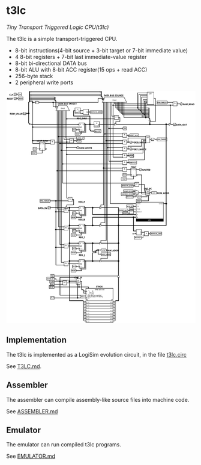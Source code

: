 # t3lc

*Tiny Transport Triggered Logic CPU(t3lc)*

The t3lc is a simple transport-triggered CPU.
 * 8-bit instructions(4-bit source + 3-bit target or 7-bit immediate value)
 * 4 8-bit registers + 7-bit last immediate-value register
 * 8-bit bi-directional DATA bus
 * 8-bit ALU with 8-bit ACC register(15 ops + read ACC)
 * 256-byte stack
 * 2 peripheral write ports

![LogiSim circuit](doc/t3lc.svg)



## Implementation

The t3lc is implemented as a LogiSim evolution circuit, in the
file [t3lc.circ](t3lc.circ)

See [T3LC.md](doc/T3LC.md).



## Assembler

The assembler can compile assembly-like source files into machine code.

See [ASSEMBLER.md](doc/ASSEMBLER.md)



## Emulator

The emulator can run compiled t3lc programs.

See [EMULATOR.md](doc/EMULATOR.md)
